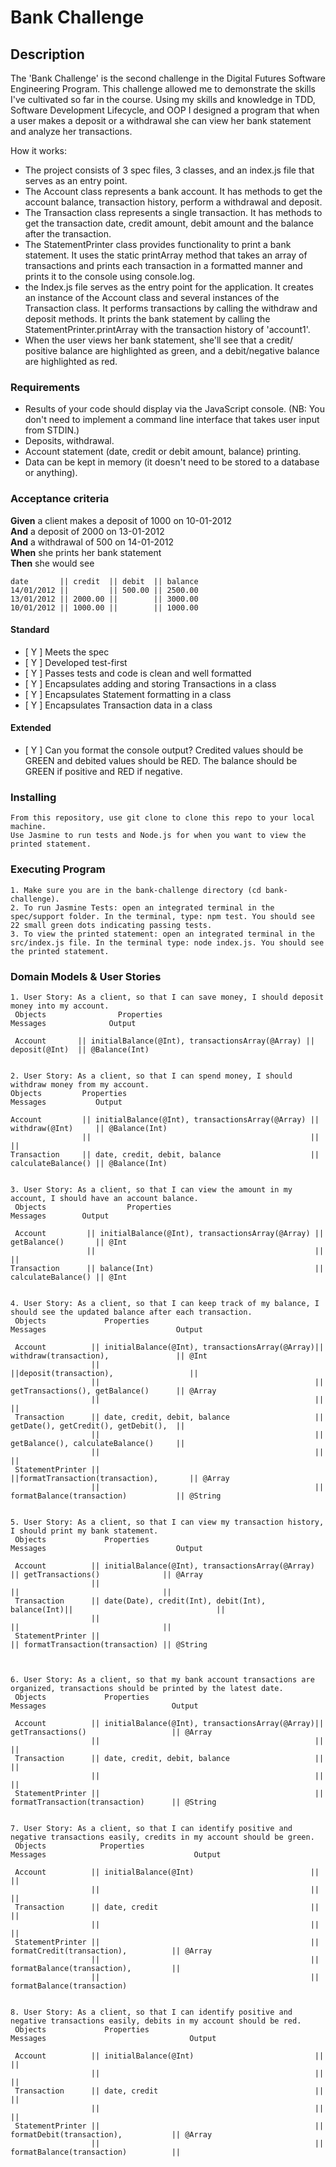 # Bank Challenge 

## Description

The 'Bank Challenge' is the second challenge in the Digital Futures Software Engineering Program. This challenge allowed me to demonstrate the skills I've cultivated so far in the course. Using my skills and knowledge in TDD, Software Development Lifecycle, and OOP I designed a program that when a user makes a deposit or a withdrawal she can view her bank statement and analyze her transactions. 

How it works:
* The project consists of 3 spec files, 3 classes, and an index.js file that serves as an entry point.
* The Account class represents a bank account. It has methods to get the account balance, transaction history, perform a withdrawal and deposit.
* The Transaction class represents a single transaction. It has methods to get the transaction date, credit amount, debit amount and the balance after the transaction.
* The StatementPrinter class provides functionality to print a bank statement. It uses the static printArray method that takes an array of transactions and prints each transaction in a formatted manner and prints it to the console using console.log.
* the Index.js file serves as the entry point for the application. It creates an instance of the Account class and several instances of the Transaction class. It performs transactions by calling the withdraw and deposit methods. It prints the bank statement by calling the StatementPrinter.printArray with the transaction history of 'account1'. 
* When the user views her bank statement, she'll see that a credit/ positive balance are highlighted as green, and a debit/negative balance are highlighted as red. 


### Requirements

* Results of your code should display via the JavaScript console.  (NB: You don't need to implement a command line interface that takes user input from STDIN.)
* Deposits, withdrawal.
* Account statement (date, credit or debit amount, balance) printing.
* Data can be kept in memory (it doesn't need to be stored to a database or anything).

### Acceptance criteria

**Given** a client makes a deposit of 1000 on 10-01-2012  
**And** a deposit of 2000 on 13-01-2012  
**And** a withdrawal of 500 on 14-01-2012  
**When** she prints her bank statement  
**Then** she would see

```
date       || credit  || debit  || balance
14/01/2012 ||         || 500.00 || 2500.00
13/01/2012 || 2000.00 ||        || 3000.00
10/01/2012 || 1000.00 ||        || 1000.00
```


#### Standard
- [ Y ] Meets the spec
- [ Y ] Developed test-first
- [ Y ] Passes tests and code is clean and well formatted
- [ Y ] Encapsulates adding and storing Transactions in a class
- [ Y ] Encapsulates Statement formatting in a class
- [ Y ] Encapsulates Transaction data in a class

#### Extended
- [ Y ] Can you format the console output?  Credited values should be GREEN and debited values should be RED.  The balance should be GREEN if positive and RED if negative.

### Installing

```
From this repository, use git clone to clone this repo to your local machine. 
Use Jasmine to run tests and Node.js for when you want to view the printed statement.

```

### Executing Program

```
1. Make sure you are in the bank-challenge directory (cd bank-challenge).
2. To run Jasmine Tests: open an integrated terminal in the spec/support folder. In the terminal, type: npm test. You should see 22 small green dots indicating passing tests.
3. To view the printed statement: open an integrated terminal in the src/index.js file. In the terminal type: node index.js. You should see the printed statement. 

```

### Domain Models & User Stories
```
1. User Story: As a client, so that I can save money, I should deposit money into my account.
 Objects                Properties                                   Messages              Output          

 Account       || initialBalance(@Int), transactionsArray(@Array) || deposit(@Int)  || @Balance(Int)   


2. User Story: As a client, so that I can spend money, I should withdraw money from my account.
Objects         Properties                                               Messages           Output          

Account         || initialBalance(@Int), transactionsArray(@Array) || withdraw(@Int)     || @Balance(Int)   
                ||                                                 ||                    ||
Transaction     || date, credit, debit, balance                    || calculateBalance() || @Balance(Int)   


3. User Story: As a client, so that I can view the amount in my account, I should have an account balance.
 Objects                  Properties                                       Messages        Output 

 Account         || initialBalance(@Int), transactionsArray(@Array) || getBalance()       || @Int
                 ||                                                 ||                    ||
Transaction      || balance(Int)                                    || calculateBalance() || @Int   


4. User Story: As a client, so that I can keep track of my balance, I should see the updated balance after each transaction.
 Objects             Properties                                         Messages                             Output          

 Account          || initialBalance(@Int), transactionsArray(@Array)|| withdraw(transaction),               || @Int            
                  ||                                                ||deposit(transaction),                 ||                
                  ||                                                || getTransactions(), getBalance()      || @Array          
                  ||                                                ||                                      ||
 Transaction      || date, credit, debit, balance                   || getDate(), getCredit(), getDebit(),  ||                 
                  ||                                                || getBalance(), calculateBalance()     ||                 
                  ||                                                ||                                      ||
 StatementPrinter ||                                                ||formatTransaction(transaction),       || @Array          
                  ||                                                || formatBalance(transaction)           || @String         


5. User Story: As a client, so that I can view my transaction history, I should print my bank statement.
 Objects             Properties                                     Messages                             Output 

 Account          || initialBalance(@Int), transactionsArray(@Array)  || getTransactions()              || @Array  
                  ||                                                  ||                                ||
 Transaction      || date(Date), credit(Int), debit(Int), balance(Int)||                                ||         
                  ||                                                  ||                                ||
 StatementPrinter ||                                                  || formatTransaction(transaction) || @String 



6. User Story: As a client, so that my bank account transactions are organized, transactions should be printed by the latest date.
 Objects             Properties                                          Messages                            Output 

 Account          || initialBalance(@Int), transactionsArray(@Array)|| getTransactions()                   || @Array  
                  ||                                                ||                                     ||
 Transaction      || date, credit, debit, balance                   ||                                     ||         
                  ||                                                ||                                     ||
 StatementPrinter ||                                                || formatTransaction(transaction)      || @String 


7. User Story: As a client, so that I can identify positive and negative transactions easily, credits in my account should be green.
 Objects            Properties                                        Messages                                 Output        

 Account          || initialBalance(@Int)                          ||                                     ||               
                  ||                                               ||                                     ||
 Transaction      || date, credit                                  ||                                     ||               
                  ||                                               ||                                     ||
 StatementPrinter ||                                               || formatCredit(transaction),          || @Array        
                  ||                                               || formatBalance(transaction),         ||               
                  ||                                               ||  formatBalance(transaction)
                                                

8. User Story: As a client, so that I can identify positive and negative transactions easily, debits in my account should be red.
 Objects             Properties                                           Messages                                Output        

 Account          || initialBalance(@Int)                           ||                                     ||               
                  ||                                                ||                                     ||
 Transaction      || date, credit                                   ||                                     ||               
                  ||                                                ||                                     ||
 StatementPrinter ||                                                || formatDebit(transaction),           || @Array        
                  ||                                                || formatBalance(transaction)          ||               
```